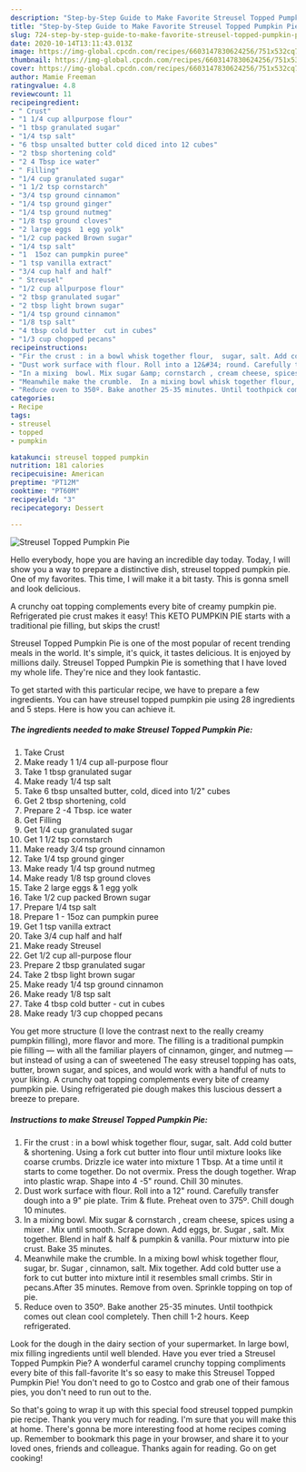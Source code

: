 ```yaml
---
description: "Step-by-Step Guide to Make Favorite Streusel Topped Pumpkin Pie"
title: "Step-by-Step Guide to Make Favorite Streusel Topped Pumpkin Pie"
slug: 724-step-by-step-guide-to-make-favorite-streusel-topped-pumpkin-pie
date: 2020-10-14T13:11:43.013Z
image: https://img-global.cpcdn.com/recipes/6603147830624256/751x532cq70/streusel-topped-pumpkin-pie-recipe-main-photo.jpg
thumbnail: https://img-global.cpcdn.com/recipes/6603147830624256/751x532cq70/streusel-topped-pumpkin-pie-recipe-main-photo.jpg
cover: https://img-global.cpcdn.com/recipes/6603147830624256/751x532cq70/streusel-topped-pumpkin-pie-recipe-main-photo.jpg
author: Mamie Freeman
ratingvalue: 4.8
reviewcount: 11
recipeingredient:
- " Crust"
- "1 1/4 cup allpurpose flour"
- "1 tbsp granulated sugar"
- "1/4 tsp salt"
- "6 tbsp unsalted butter cold diced into 12 cubes"
- "2 tbsp shortening cold"
- "2 4 Tbsp ice water"
- " Filling"
- "1/4 cup granulated sugar"
- "1 1/2 tsp cornstarch"
- "3/4 tsp ground cinnamon"
- "1/4 tsp ground ginger"
- "1/4 tsp ground nutmeg"
- "1/8 tsp ground cloves"
- "2 large eggs  1 egg yolk"
- "1/2 cup packed Brown sugar"
- "1/4 tsp salt"
- "1  15oz can pumpkin puree"
- "1 tsp vanilla extract"
- "3/4 cup half and half"
- " Streusel"
- "1/2 cup allpurpose flour"
- "2 tbsp granulated sugar"
- "2 tbsp light brown sugar"
- "1/4 tsp ground cinnamon"
- "1/8 tsp salt"
- "4 tbsp cold butter  cut in cubes"
- "1/3 cup chopped pecans"
recipeinstructions:
- "Fir the crust : in a bowl whisk together flour,  sugar, salt. Add cold butter &amp; shortening. Using a fork cut butter into flour until mixture looks like coarse crumbs.  Drizzle ice water into mixture 1 Tbsp. At a time until it starts to come together.  Do not overmix. Press the dough together. Wrap into plastic wrap. Shape into 4 -5&#34; round. Chill 30 minutes."
- "Dust work surface with flour. Roll into a 12&#34; round. Carefully transfer dough into a 9&#34; pie plate. Trim &amp; flute. Preheat oven to 375º. Chill dough 10 minutes."
- "In a mixing  bowl. Mix sugar &amp; cornstarch , cream cheese, spices using a mixer . Mix until smooth. Scrape down. Add eggs, br. Sugar , salt. Mix together.  Blend in half &amp; half &amp; pumpkin &amp; vanilla.  Pour mixturw into pie crust. Bake 35 minutes."
- "Meanwhile make the crumble.  In a mixing bowl whisk together flour,  sugar, br. Sugar , cinnamon,  salt. Mix together.  Add cold butter use a fork to cut butter into  mixture intil it resembles small crimbs. Stir in pecans.After 35 minutes. Remove from oven. Sprinkle topping on top of pie."
- "Reduce oven to 350º. Bake another 25-35 minutes. Until toothpick comes out clean cool completely.  Then chill 1-2 hours. Keep refrigerated."
categories:
- Recipe
tags:
- streusel
- topped
- pumpkin

katakunci: streusel topped pumpkin 
nutrition: 181 calories
recipecuisine: American
preptime: "PT12M"
cooktime: "PT60M"
recipeyield: "3"
recipecategory: Dessert

---
```



![Streusel Topped Pumpkin Pie](https://img-global.cpcdn.com/recipes/6603147830624256/751x532cq70/streusel-topped-pumpkin-pie-recipe-main-photo.jpg)

Hello everybody, hope you are having an incredible day today. Today, I will show you a way to prepare a distinctive dish, streusel topped pumpkin pie. One of my favorites. This time, I will make it a bit tasty. This is gonna smell and look delicious.

A crunchy oat topping complements every bite of creamy pumpkin pie. Refrigerated pie crust makes it easy! This KETO PUMPKIN PIE starts with a traditional pie filling, but skips the crust!

Streusel Topped Pumpkin Pie is one of the most popular of recent trending meals in the world. It's simple, it's quick, it tastes delicious. It is enjoyed by millions daily. Streusel Topped Pumpkin Pie is something that I have loved my whole life. They're nice and they look fantastic.


To get started with this particular recipe, we have to prepare a few ingredients. You can have streusel topped pumpkin pie using 28 ingredients and 5 steps. Here is how you can achieve it.

<!--inarticleads1-->

##### The ingredients needed to make Streusel Topped Pumpkin Pie:

1. Take  Crust
1. Make ready 1 1/4 cup all-purpose flour
1. Take 1 tbsp granulated sugar
1. Make ready 1/4 tsp salt
1. Take 6 tbsp unsalted butter, cold, diced into 1/2&#34; cubes
1. Get 2 tbsp shortening, cold
1. Prepare 2 -4 Tbsp. ice water
1. Get  Filling
1. Get 1/4 cup granulated sugar
1. Get 1 1/2 tsp cornstarch
1. Make ready 3/4 tsp ground cinnamon
1. Take 1/4 tsp ground ginger
1. Make ready 1/4 tsp ground nutmeg
1. Make ready 1/8 tsp ground cloves
1. Take 2 large eggs &amp; 1 egg yolk
1. Take 1/2 cup packed Brown sugar
1. Prepare 1/4 tsp salt
1. Prepare 1 - 15oz can pumpkin puree
1. Get 1 tsp vanilla extract
1. Take 3/4 cup half and half
1. Make ready  Streusel
1. Get 1/2 cup all-purpose flour
1. Prepare 2 tbsp granulated sugar
1. Take 2 tbsp light brown sugar
1. Make ready 1/4 tsp ground cinnamon
1. Make ready 1/8 tsp salt
1. Take 4 tbsp cold butter - cut in cubes
1. Make ready 1/3 cup chopped pecans


You get more structure (I love the contrast next to the really creamy pumpkin filling), more flavor and more. The filling is a traditional pumpkin pie filling — with all the familiar players of cinnamon, ginger, and nutmeg — but instead of using a can of sweetened The easy streusel topping has oats, butter, brown sugar, and spices, and would work with a handful of nuts to your liking. A crunchy oat topping complements every bite of creamy pumpkin pie. Using refrigerated pie dough makes this luscious dessert a breeze to prepare. 

<!--inarticleads2-->

##### Instructions to make Streusel Topped Pumpkin Pie:

1. Fir the crust : in a bowl whisk together flour,  sugar, salt. Add cold butter &amp; shortening. Using a fork cut butter into flour until mixture looks like coarse crumbs.  Drizzle ice water into mixture 1 Tbsp. At a time until it starts to come together.  Do not overmix. Press the dough together. Wrap into plastic wrap. Shape into 4 -5&#34; round. Chill 30 minutes.
1. Dust work surface with flour. Roll into a 12&#34; round. Carefully transfer dough into a 9&#34; pie plate. Trim &amp; flute. Preheat oven to 375º. Chill dough 10 minutes.
1. In a mixing  bowl. Mix sugar &amp; cornstarch , cream cheese, spices using a mixer . Mix until smooth. Scrape down. Add eggs, br. Sugar , salt. Mix together.  Blend in half &amp; half &amp; pumpkin &amp; vanilla.  Pour mixturw into pie crust. Bake 35 minutes.
1. Meanwhile make the crumble.  In a mixing bowl whisk together flour,  sugar, br. Sugar , cinnamon,  salt. Mix together.  Add cold butter use a fork to cut butter into  mixture intil it resembles small crimbs. Stir in pecans.After 35 minutes. Remove from oven. Sprinkle topping on top of pie.
1. Reduce oven to 350º. Bake another 25-35 minutes. Until toothpick comes out clean cool completely.  Then chill 1-2 hours. Keep refrigerated.


Look for the dough in the dairy section of your supermarket. In large bowl, mix filling ingredients until well blended. Have you ever tried a Streusel Topped Pumpkin Pie? A wonderful caramel crunchy topping compliments every bite of this fall-favorite It&#39;s so easy to make this Streusel Topped Pumpkin Pie! You don&#39;t need to go to Costco and grab one of their famous pies, you don&#39;t need to run out to the. 

So that's going to wrap it up with this special food streusel topped pumpkin pie recipe. Thank you very much for reading. I'm sure that you will make this at home. There's gonna be more interesting food at home recipes coming up. Remember to bookmark this page in your browser, and share it to your loved ones, friends and colleague. Thanks again for reading. Go on get cooking!
